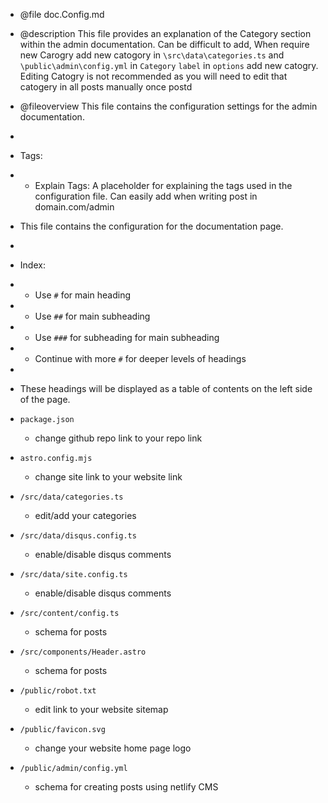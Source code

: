 - @file doc.Config.md
- @description This file provides an explanation of the Category section within the admin documentation.
  Can be difficult to add, When require new Carogry add new catogory in `\src\data\categories.ts` and `\public\admin\config.yml` in `Category` `label` in `options` add new catogry. Editing Catogry is not recommended as you will need to edit that catogery in all posts manually once postd

- @fileoverview This file contains the configuration settings for the admin documentation.
-
- Tags:
- - Explain Tags: A placeholder for explaining the tags used in the configuration file.
    Can easily add when writing post in domain.com/admin

- This file contains the configuration for the documentation page.
-
- Index:
- - Use `#` for main heading
- - Use `##` for main subheading
- - Use `###` for subheading for main subheading
- - Continue with more `#` for deeper levels of headings
-
- These headings will be displayed as a table of contents on the left side of the page.

- `package.json`

  - change github repo link to your repo link

- `astro.config.mjs`

  - change site link to your website link

- `/src/data/categories.ts`

  - edit/add your categories

- `/src/data/disqus.config.ts`

  - enable/disable disqus comments

- `/src/data/site.config.ts`

  - enable/disable disqus comments

- `/src/content/config.ts`

  - schema for posts

- `/src/components/Header.astro`

  - schema for posts

- `/public/robot.txt`

  - edit link to your website sitemap

- `/public/favicon.svg`

  - change your website home page logo

- `/public/admin/config.yml`
  - schema for creating posts using netlify CMS
